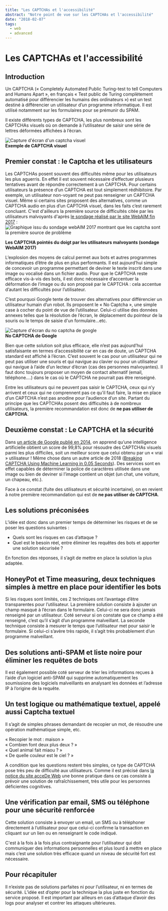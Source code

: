 ```yaml
---
title: "Les CAPTCHAs et l'accessibilité"
abstract: "Notre point de vue sur les CAPTCHAs et l'accessibilité"
date: "2018-02-07"
tags:
  - web
  - advanced
---
```


# Les CAPTCHAs et l'accessibilité
  
## Introduction

Un CAPTCHA (« Completely Automated Public Turing-test to tell Computers and Humans Apart », en français « Test public de Turing complètement automatisé pour différencier les humains des ordinateurs ») est un test destiné à différencier un utilisateur d’un programme informatique. Il est utilisé notamment sur les formulaires pour se prémunir du SPAM.

Il existe différents types de CAPTCHA, les plus nombreux sont les CAPTCHAs visuels où on demande à l’utilisateur de saisir une série de lettres déformées affichées à l’écran.
  
![Capture d'écran d'un captcha visuel](../../web/images/captchas/captcha.png)  
**Exemple de CAPTCHA visuel**

## Premier constat : le Captcha et les utilisateurs
Les CAPTCHAs posent souvent des difficultés même pour les utilisateurs les plus aguerris. En effet il est souvent nécessaire d’effectuer plusieurs tentatives avant de répondre correctement à un CAPTCHA. Pour certains utilisateurs la présence d’un CAPTCHA est tout simplement rédhibitoire. Par exemple, un utilisateur non-voyant ne peut pas renseigner un CAPTCHA visuel. Même si certains sites proposent des alternatives, comme un CAPTCHA audio en plus d’un CAPTCHA visuel, dans les faits c’est rarement concluant. C'est d'ailleurs la première source de difficultés citée par les utilisateurs malvoyants d'après [le sondage réalisé par le site WebAIM fin 2017](https://webaim.org/projects/screenreadersurvey7)&nbsp;:  
![Graphique issu du sondage webAIM 2017 montrant que les captcha sont la première source de problème](../../web/images/captchas/webaim.png)  

**Les CAPTCHA pointés du doigt par les utilisateurs malvoyants (sondage WebAIM 2017)**

L’explosion des moyens de calcul permet aux bots et autres programmes informatiques d’être de plus en plus performants. Il est aujourd’hui simple de concevoir un programme permettant de deviner le texte inscrit dans une image ou vocalisé dans un fichier audio.
Pour que le CAPTCHA reste efficace vis-à-vis des bots, il est donc nécessaire d’accentuer la déformation de l’image ou du son proposé par le CAPTCHA : cela accentue d’autant les difficultés pour l’utilisateur.

C’est pourquoi Google tente de trouver des alternatives pour différencier un utilisateur humain d’un robot. Ils proposent le « No Captcha », une simple case à cocher du point de vue de l’utilisateur. Celui-ci utilise des données annexes telles que la résolution de l’écran, le déplacement du pointeur de la souris ou le temps de saisie d'un formulaire…etc.

![Capture d'écran du no captcha de google](../../web/images/captchas/nocaptcha.png)  
**No CAPTCHA de Google**

Bien que cette solution soit plus efficace, elle n’est pas aujourd’hui satisfaisante en termes d’accessibilité car en cas de doute, un CAPTCHA standard est affiché à l’écran. C’est souvent le cas pour un utilisateur qui ne peut pas utiliser une souris et qui navigue au clavier ou pour un utilisateur qui navigue à l’aide d’un lecteur d’écran (cas des personnes malvoyantes). Il faut donc toujours proposer un moyen de contact alternatif (email, téléphone….) dans le cas où le CAPTCHA ne pourrait pas être renseigné.

Entre les utilisateurs qui ne peuvent pas saisir le CAPTCHA, ceux qui n’y arrivent et ceux qui ne comprennent pas ce qu’il faut faire, la mise en place d’un CAPTCHA n’est pas anodine pour l’audience d’un site. Partant du principe que les CAPTCHAs posent des difficultés à de nombreux utilisateurs, la première recommandation est donc de **ne pas utiliser de CAPTCHA**.

## Deuxième constat : Le CAPTCHA et la sécurité

Dans [un article de Google publié en 2014](https://security.googleblog.com/2014/12/are-you-robot-introducing-no-captcha.html), on apprend qu’une intelligence artificielle obtient un score de 99,8% pour résoudre des CAPTCHAs visuels parmi les plus difficiles, soit un meilleur score que celui obtenu par un « vrai » utilisateur ! Même chose dans un autre article de 2018 (<a href="https://medium.com/mlmemoirs/breaking-captcha-using-machine-learning-in-0-05-seconds-9feefb997694" lang="en">Breaking CAPTCHA Using Machine Learning in 0.05 Seconds</a>). Des services sont en effet capables de déterminer la police de caractères utilisée dans une image ou bien de deviner si l’image contient un objet (un chat, une voiture, un chapeau, etc.).

Face à ce constat (fuite des utilisateurs et sécurité incertaine), on en revient à notre première recommandation qui est de **ne pas utiliser de CAPTCHA**.

## Les solutions préconisées

L’idée est donc dans un premier temps de déterminer les risques et de se poser les questions suivantes&nbsp;:

- Quels sont les risques en cas d’attaque ?
- Quel est le besoin réel, entre éliminer les requêtes des bots et apporter une solution sécurisée ?

En fonction des réponses, il s’agit de mettre en place la solution la plus adaptée.

## HoneyPot et Time measuring, deux techniques  simples à mettre en place pour identifier les bots

Si les risques sont limités, ces 2 techniques ont l’avantage d’être transparentes pour l’utilisateur.
La première solution consiste à ajouter un champ masqué à l’écran dans le formulaire. Celui-ci ne sera donc jamais renseigné par un utilisateur. Coté serveur si on constate que ce champ a été renseigné, c’est qu’il s’agit d’un programme malveillant.
La seconde technique consiste à mesurer le temps que l’utilisateur met pour saisir le formulaire. Si celui-ci s’avère très rapide, il s’agit très probablement d’un programme malveillant.

## Des solutions anti-SPAM et liste noire pour éliminer les requêtes de bots

Il est également possible coté serveur de trier les informations reçues à l’aide d’un logiciel anti-SPAM qui supprime automatiquement les soumissions des logiciels malveillants en analysant les données et l’adresse IP à l’origine de la requête.

## Un test logique ou mathématique textuel, appelé aussi Captcha textuel

Il s’agit de simples phrases demandant de recopier un mot, de résoudre une opération mathématique simple, etc.

« Recopier le mot : maison »  
« Combien font deux plus deux ? »  
« Quel animal fait miaou ? »  
« De quelle couleur est le ciel ? »  

A condition que les questions restent très simples, ce type de CAPTCHA pose très peu de difficulté aux utilisateurs.
Comme il est précisé dans [la notice du site acceDe Web](https://www.accede-web.com/notices/graphique/7-formulaires/7-13-tests-de-securite-tests-logiques/) une bonne pratique dans ce cas consiste à prévoir une solution de rafraîchissement, très utile pour les personnes déficientes cognitives.

## Une vérification par email, SMS ou téléphone pour une sécurité renforcée

Cette solution consiste à envoyer un email, un SMS ou à téléphoner directement à l’utilisateur pour que celui-ci confirme la transaction en cliquant sur un lien ou en renseignant le code indiqué.

C'est à la fois à la fois plus contraignante pour l’utilisateur qui doit communiquer des informations personnelles et plus lourd à mettre en place mais c’est une solution très efficace quand un niveau de sécurité fort est nécessaire.

## Pour récapituler

Il n’existe pas de solutions parfaites ni pour l’utilisateur, ni en termes de sécurité. L’idée est d’opter pour la technique la plus juste en fonction du service proposé. Il est important par ailleurs en cas d’attaque d’avoir des logs pour analyser et contrer les attaques ultérieures.  
&nbsp;
